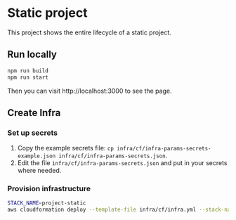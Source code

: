 # Static project

This project shows the entire lifecycle of a static project.

## Run locally

```bash
npm run build
npm run start
```
Then you can visit http://localhost:3000 to see the page.

## Create Infra

### Set up secrets

1. Copy the example secrets file: `cp infra/cf/infra-params-secrets-example.json infra/cf/infra-params-secrets.json`.
2. Edit the file `infra/cf/infra-params-secrets.json` and put in your secrets where needed.

### Provision infrastructure

```bash
STACK_NAME=project-static
aws cloudformation deploy --template-file infra/cf/infra.yml --stack-name $STACK_NAME --parameter-overrides file://./infra/cf/infra-params-secrets.json --capabilities CAPABILITY_NAMED_IAM
```
